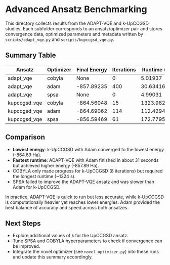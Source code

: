 # Advanced Ansatz Benchmarking

This directory collects results from the ADAPT-VQE and k-UpCCGSD studies. Each
subfolder corresponds to an ansatz/optimizer pair and stores convergence data,
optimized parameters and metadata written by `scripts/adapt_vqe.py` and
`scripts/kupccgsd_vqe.py`.

## Summary Table

| Ansatz       | Optimizer | Final Energy | Iterations | Runtime (s) | Depth | Parameters |
|--------------|-----------|--------------|------------|-------------|-------|------------|
| adapt_vqe    | cobyla    | None         | 0          | 5.01937     | None  | N/A        |
| adapt_vqe    | adam      | -857.89235   | 400        | 30.63416    | 3     | N/A        |
| adapt_vqe    | spsa      | None         | 0          | 4.99031     | None  | N/A        |
| kupccgsd_vqe | cobyla    | -864.56048   | 15         | 1323.98259  | 1     | 252        |
| kupccgsd_vqe | adam      | -864.69062   | 114        | 112.42949   | 1     | 252        |
| kupccgsd_vqe | spsa      | -856.59469   | 61         | 172.77958   | 1     | 252        |

## Comparison

- **Lowest energy**: k-UpCCGSD with Adam converged to the lowest energy
  (-864.69 Ha).
- **Fastest runtime**: ADAPT-VQE with Adam finished in about 31 seconds but
  achieved higher energy (-857.89 Ha).
- COBYLA only made progress for k-UpCCGSD (8 iterations) but required the
  longest runtime (~1324 s).
- SPSA failed to improve the ADAPT-VQE ansatz and was slower than Adam for
  k-UpCCGSD.

In practice, ADAPT-VQE is quick to run but less accurate, while k-UpCCGSD is
computationally heavier yet reaches lower energies. Adam provided the best
balance of accuracy and speed across both ansatzes.

## Next Steps

- Explore additional values of `k` for the UpCCGSD ansatz.
- Tune SPSA and COBYLA hyperparameters to check if convergence can be
  improved.
- Integrate the novel optimizer (see `novel_optimizer.py`) into these runs and
  update this summary accordingly.